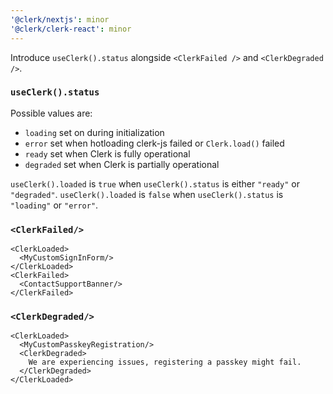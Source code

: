 ```yaml
---
'@clerk/nextjs': minor
'@clerk/clerk-react': minor
---
```


Introduce `useClerk().status` alongside `<ClerkFailed />` and `<ClerkDegraded />`.

### `useClerk().status`
Possible values are:
- `loading` set on during initialization
- `error` set when hotloading clerk-js failed or `Clerk.load()` failed
- `ready` set when Clerk is fully operational
- `degraded` set when Clerk is partially operational

`useClerk().loaded` is `true` when `useClerk().status` is either `"ready"` or `"degraded"`.
`useClerk().loaded` is `false` when `useClerk().status` is `"loading"` or `"error"`.

### `<ClerkFailed/>`
```tsx
<ClerkLoaded>
  <MyCustomSignInForm/>
</ClerkLoaded>
<ClerkFailed>
  <ContactSupportBanner/>
</ClerkFailed>
```

### `<ClerkDegraded/>`
```tsx
<ClerkLoaded>
  <MyCustomPasskeyRegistration/>
  <ClerkDegraded>
    We are experiencing issues, registering a passkey might fail. 
  </ClerkDegraded>
</ClerkLoaded>
```
